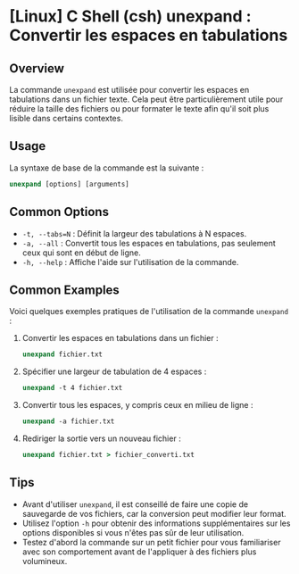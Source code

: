 # [Linux] C Shell (csh) unexpand : Convertir les espaces en tabulations

## Overview
La commande `unexpand` est utilisée pour convertir les espaces en tabulations dans un fichier texte. Cela peut être particulièrement utile pour réduire la taille des fichiers ou pour formater le texte afin qu'il soit plus lisible dans certains contextes.

## Usage
La syntaxe de base de la commande est la suivante :

```csh
unexpand [options] [arguments]
```

## Common Options
- `-t, --tabs=N` : Définit la largeur des tabulations à N espaces.
- `-a, --all` : Convertit tous les espaces en tabulations, pas seulement ceux qui sont en début de ligne.
- `-h, --help` : Affiche l'aide sur l'utilisation de la commande.

## Common Examples
Voici quelques exemples pratiques de l'utilisation de la commande `unexpand` :

1. Convertir les espaces en tabulations dans un fichier :
   ```csh
   unexpand fichier.txt
   ```

2. Spécifier une largeur de tabulation de 4 espaces :
   ```csh
   unexpand -t 4 fichier.txt
   ```

3. Convertir tous les espaces, y compris ceux en milieu de ligne :
   ```csh
   unexpand -a fichier.txt
   ```

4. Rediriger la sortie vers un nouveau fichier :
   ```csh
   unexpand fichier.txt > fichier_converti.txt
   ```

## Tips
- Avant d'utiliser `unexpand`, il est conseillé de faire une copie de sauvegarde de vos fichiers, car la conversion peut modifier leur format.
- Utilisez l'option `-h` pour obtenir des informations supplémentaires sur les options disponibles si vous n'êtes pas sûr de leur utilisation.
- Testez d'abord la commande sur un petit fichier pour vous familiariser avec son comportement avant de l'appliquer à des fichiers plus volumineux.